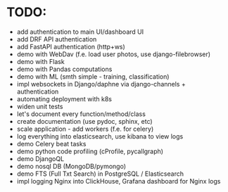 # TODO:
- add authentication to main UI/dashboard UI
- add DRF API authentication
- add FastAPI authentication (http+ws)
- demo with WebDav (f.e. load user photos, use django-filebrowser)
- demo with Flask
- demo with Pandas computations
- demo with ML (smth simple - training, classification)
- impl websockets in Django/daphne via django-channels + authentication
- automating deployment with k8s
- widen unit tests
- let's document every function/method/class
- create documentation (use pydoc, sphinx, etc)
- scale application - add workers (f.e. for celery)
- log everything into elasticsearch, use kibana to view logs
- demo Celery beat tasks
- demo python code profiling (cProfile, pycallgraph)
- demo DjangoQL
- demo nosql DB (MongoDB/pymongo)
- demo FTS (Full Txt Search) in PostgreSQL / Elasticsearch
- impl logging Nginx into ClickHouse, Grafana dashboard for Nginx logs
